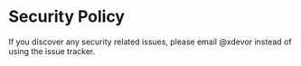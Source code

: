 # Security Policy

If you discover any security related issues, please email @xdevor instead of using the issue tracker.
